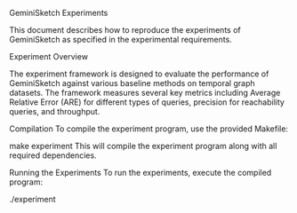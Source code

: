 GeminiSketch Experiments

This document describes how to reproduce the experiments of GeminiSketch as specified in the experimental requirements.

Experiment Overview

The experiment framework is designed to evaluate the performance of GeminiSketch against various baseline methods on temporal graph datasets. The framework measures several key metrics including Average Relative Error (ARE) for different types of queries, precision for reachability queries, and throughput.


Compilation
To compile the experiment program, use the provided Makefile:

make experiment
This will compile the experiment program along with all required dependencies.

Running the Experiments
To run the experiments, execute the compiled program:

./experiment
